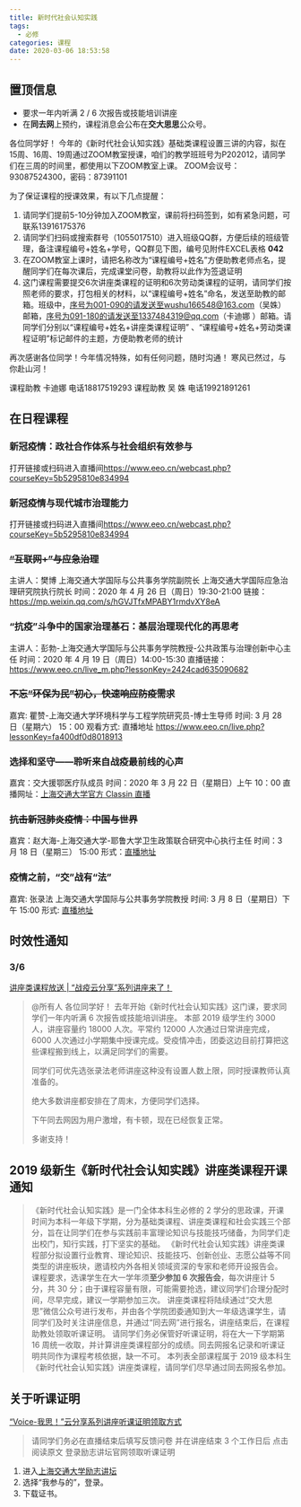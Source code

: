 ```yaml
---
title: 新时代社会认知实践
tags:
  - 必修
categories: 课程
date: 2020-03-06 18:53:58
---
```


## 置顶信息

- 要求一年内听满 2 / 6 次报告或技能培训讲座
- 在**同去网**上预约，课程消息会公布在**交大思思**公众号。

各位同学好！
今年的《新时代社会认知实践》基础类课程设置三讲的内容，拟在15周、16周、19周通过ZOOM教室授课，咱们的教学班班号为P202012，请同学们在三周的时间里，都使用以下ZOOM教室上课。
ZOOM会议号：93087524300，密码：87391101

为了保证课程的授课效果，有以下几点提醒：

1. 请同学们提前5-10分钟加入ZOOM教室，课前将扫码签到，如有紧急问题，可联系13916175376
2. 请同学们扫码或搜索群号（1055017510）进入班级QQ群，方便后续的班级管理，备注课程编号+姓名+学号，QQ群见下图，编号见附件EXCEL表格 **042**
3. 在ZOOM教室上课时，请把名称改为“课程编号+姓名”方便助教老师点名，提醒同学们在每次课后，完成课堂问卷，助教将以此作为签退证明
4. 这门课程需要提交6次讲座类课程的证明和6次劳动类课程的证明，请同学们按照老师的要求，打包相关的材料，以“课程编号+姓名”命名，发送至助教的邮箱。班级中，序号为001-090的请发送至wushu166548@163.com（吴姝）邮箱，序号为091-180的请发送至1337484319@qq.com（卡迪娜 ）邮箱。请同学们分别以“课程编号+姓名+讲座类课程证明” 、“课程编号+姓名+劳动类课程证明”标记邮件的主题，方便助教老师的统计

再次感谢各位同学！今年情况特殊，如有任何问题，随时沟通！
寒风已然过，与你赴山河！

课程助教   卡迪娜       电话18817519293
课程助教   吴    姝      电话19921891261

## 在日程课程

### 新冠疫情：政社合作体系与社会组织有效参与

打开链接或扫码进入直播间<https://www.eeo.cn/webcast.php?courseKey=5b5295810e834994>

### 新冠疫情与现代城市治理能力

打开链接或扫码进入直播间<https://www.eeo.cn/webcast.php?courseKey=5b5295810e834994>

<!--more-->

### ~~“互联网+”与应急治理~~

主讲人：樊博
上海交通大学国际与公共事务学院副院长
上海交通大学国际应急治理研究院执行院长
时间：2020 年 4 月 26 日（周日）19:30-21:00
链接：<https://mp.weixin.qq.com/s/hGVJTfxMPABY1rmdvXY8eA>

### “抗疫”斗争中的国家治理基石：基层治理现代化的再思考

主讲人：彭勃-上海交通大学国际与公共事务学院教授-公共政策与治理创新中心主任
时间：2020 年 4 月 19 日（周日）14:00-15:30
直播链接：<https://www.eeo.cn/live_m.php?lessonKey=2424cad635090682>

### ~~不忘“环保为民”初心，快速响应防疫需求~~

嘉宾: 瞿赞-上海交通大学环境科学与工程学院研究员-博士生导师
时间: 3 月 28 日（星期六） 15：00
观看方式: 直播地址
<https://www.eeo.cn/live.php?lessonKey=fa400df0d8018913>

### 选择和坚守——聆听来自战疫最前线的心声

嘉宾：交大援鄂医疗队成员
时间：2020 年 3 月 22 日（星期日）上午 10：00
直播网址：[上海交通大学官方 Classin 直播](https://www.eeo.cn/webcast.php?courseKey=bdc6d3d5c7535fd3)

### ~~抗击新冠肺炎疫情：中国与世界~~

嘉宾：赵大海-上海交通大学-耶鲁大学卫生政策联合研究中心执行主任
时间：3 月 18 日（星期三） 15:00
形式：[直播地址](https://www.eeo.cn/webcast.php?courseKey=111c0e7b1e45d62d)

### 疫情之前，“交”战有“法”

嘉宾: 张录法 上海交通大学国际与公共事务学院教授
时间: 3 月 8 日（星期日）下午 15:00
形式: [直播地址](https://www.eeo.cn/webcast.php?courseKey=a37ba8022021a5ca)

## 时效性通知

### 3/6

[讲座类课程放送 | “战疫云分享”系列讲座来了！](https://mp.weixin.qq.com/s/n0IBYOU09aiBlQ5z0CtqOg)

> @所有人
> 各位同学好！
> 去年开始《新时代社会认知实践》这门课，要求同学们一年内听满 6 次报告或技能培训讲座。
> 本部 2019 级学生约 3000 人，讲座容量约 18000 人次。平常约 12000 人次通过日常讲座完成，6000 人次通过小学期集中授课完成。受疫情冲击，团委这边目前打算把这些课程搬到线上，以满足同学们的需要。
>
> 同学们可优先选张录法老师讲座这种没有设置人数上限，同时授课教师认真准备的。
>
> 绝大多数讲座都安排在了周末，方便同学们选择。
>
> 下午同去网因为用户激增，有卡顿，现在已经恢复正常。
>
> 多谢支持！

## 2019 级新生《新时代社会认知实践》讲座类课程开课通知

> 《新时代社会认知实践》是一门全体本科生必修的 2 学分的思政课，开课时间为本科一年级下学期，分为基础类课程、讲座类课程和社会实践三个部分，旨在让同学们在参与实践前丰富理论知识与技能技巧储备，为同学们走出校门，知行实践，打下坚实的基础。
> 《新时代社会认知实践》讲座类课程部分拟设置行业教育、理论知识、技能技巧、创新创业、志愿公益等不同类型的讲座板块，邀请校内外各相关领域资深的专家和老师开设报告会。
> 课程要求，选课学生在大一学年须**至少参加 6 次报告会**，每次讲座计 5 分，共 30 分；由于课程容量有限，可能需要抢选，建议同学们合理分配时间，尽早完成，建议一学期参加三次。
> 讲座类课程将陆续通过“交大思思”微信公众号进行发布，并由各个学院团委通知到大一年级选课学生，请同学们及时关注讲座信息，并通过“同去网”进行报名，讲座结束后，在课程助教处领取听课证明。
> 请同学们务必保管好听课证明，将在大一下学期第 16 周统一收取，并计算讲座类课程部分的成绩。同去网报名记录和听课证明共同作为课程考核依据，缺一不可。
> 本列表全部课程属于 2019 级本科生《新时代社会认知实践》讲座类课程，请同学们尽早通过同去网报名参加。

## 关于听课证明

[“Voice-我思！”云分享系列讲座听课证明领取方式](https://mp.weixin.qq.com/s/9sjwUccAhcS-miPBMrhhLA)

> 请同学们务必在直播结束后填写反馈问卷
> 并在讲座结束 3 个工作日后
> 点击阅读原文
> 登录励志讲坛官网领取听课证明

1. 进入[上海交通大学励志讲坛](lzjt.sjtu.edu.cn)
2. 选择“我参与的”，登录。
3. 下载证书。
